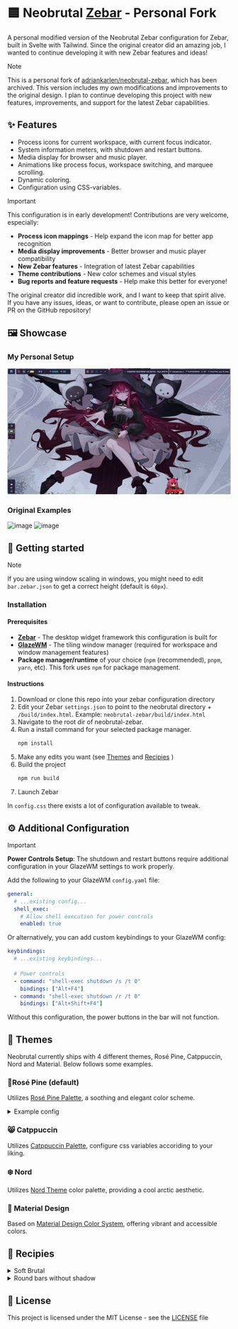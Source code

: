 # 🟦 Neobrutal [Zebar](https://github.com/glzr-io/zebar) - Personal Fork

A personal modified version of the Neobrutal Zebar configuration for Zebar, built in Svelte with Tailwind. Since the original creator did an amazing job, I wanted to continue developing it with new Zebar features and ideas!

> [!NOTE]
> 
> This is a personal fork of [adriankarlen/neobrutal-zebar](https://github.com/adriankarlen/neobrutal-zebar), which has been archived. This version includes my own modifications and improvements to the original design. I plan to continue developing this project with new features, improvements, and support for the latest Zebar capabilities.

## ✨ Features

- Process icons for current workspace, with current focus indicator.
- System information meters, with shutdown and restart buttons.
- Media display for browser and music player.
- Animations like process focus, workspace switching, and marquee scrolling.
- Dynamic coloring.
- Configuration using CSS-variables.

> [!IMPORTANT]
>
> This configuration is in early development! Contributions are very welcome, especially:
> - **Process icon mappings** - Help expand the icon map for better app recognition
> - **Media display improvements** - Better browser and music player compatibility  
> - **New Zebar features** - Integration of latest Zebar capabilities
> - **Theme contributions** - New color schemes and visual styles
> - **Bug reports and feature requests** - Help make this better for everyone!
> 
> The original creator did incredible work, and I want to keep that spirit alive. If you have any issues, ideas, or want to contribute, please open an issue or PR on the GitHub repository!

## 🖼️ Showcase

### My Personal Setup

![image](misc/own-setup.png)

### Original Examples

![image](misc/fullscreen.png)
![image](misc/catppuccin.png)

## 🚀 Getting started

> [!NOTE]
> If you are using window scaling in windows, you might need to edit
> `bar.zebar.json` to get a correct height (default is `60px`).

### Installation

#### Prerequisites

- **[Zebar](https://github.com/glzr-io/zebar)** - The desktop widget framework this configuration is built for
- **[GlazeWM](https://github.com/glzr-io/glazewm)** - The tiling window manager (required for workspace and window management features)
- **Package manager/runtime** of your choice (`npm` (recommended), `pnpm`, `yarn`, etc). This fork uses
  `npm` for package management.

#### Instructions

1. Download or clone this repo into your zebar configuration directory
2. Edit your Zebar `settings.json` to point to the neobrutal directory + `/build/index.html`. Example: `neobrutal-zebar/build/index.html`
3. Navigate to the root dir of neobrutal-zebar.
4. Run a install command for your selected package manager.
   ```bash
   npm install
   ```
5. Make any edits you want (see [Themes](#Themes) and [Recipies](#Recipies) )
6. Build the project
   ```bash
   npm run build
   ```
7. Launch Zebar

In `config.css` there exists a lot of configuration available to tweak.

## ⚙️ Additional Configuration

> [!IMPORTANT]
> **Power Controls Setup**: The shutdown and restart buttons require additional configuration in your GlazeWM settings to work properly.

Add the following to your GlazeWM `config.yaml` file:

```yaml
general:
  # ...existing config...
  shell_exec:
    # Allow shell execution for power controls
    enabled: true
```

Or alternatively, you can add custom keybindings to your GlazeWM config:

```yaml
keybindings:
  # ...existing keybindings...
  
  # Power controls
  - command: "shell-exec shutdown /s /t 0"
    bindings: ["Alt+F4"]
  - command: "shell-exec shutdown /r /t 0"  
    bindings: ["Alt+Shift+F4"]
```

Without this configuration, the power buttons in the bar will not function.

## 🎨 Themes

Neobrutal currently ships with 4 different themes, Rosé Pine, Catppuccin, Nord
and Material. Below follows some examples.

### 🌷Rosé Pine (default)

Utilizes [Rosé Pine Palette](https://rosepinetheme.com/palette), a soothing and elegant color scheme.

<details>
<summary>Example config</summary>

##### config.css

```css
/* colors */
  --text: var(--rp-text);
  --bg: var(--rp-overlay);
  --border: var(--rp-highlight-low);
  --shadow: var(--rp-highlight-low);
  --power: var(--rp-love);
  --restart: var(--rp-foam);
  --memory: var(--rp-iris);
  --memory-medium: var(--rp-gold);
  --memory-high: var(--rp-love);
  --cpu: var(--rp-rose);
  --cpu-high-usage: var(--rp-love);
  --battery-good: var(--rp-pine);
  --battery-mid: var(--rp-gold);
  --battery-low: var(--rp-love);
  --volume-muted: var(--rp-foam);
  --volume-low: var(--rp-iris);
  --volume-medium: var(--rp-pine);
  --volume-high: var(--rp-rose);
  --focused-process: var(--rp-text);
  --process: var(--rp-muted);
  --displayed: var(--rp-text);
  --ws-1: var(--rp-gold);
  --ws-2: var(--rp-love);
  --ws-3: var(--rp-pine);
  --ws-4: var(--rp-foam);
  --ws-5: var(--rp-iris);
  --tiling-direction: var(--rp-rose);
  --add-workspace: var(--rp-foam);
  --not-playing: var(--rp-love);
  --now-playing: var(--rp-pine);
```

</details>

### 😸 Catppuccin

Utilizes [Catppuccin Palette](https://github.com/catppuccin/palette/blob/main/docs/css.md), configure css variables accoriding to your liking.

### ❄️ Nord

Utilizes [Nord Theme](https://www.nordtheme.com/) color palette, providing a cool arctic aesthetic.

### 🎨 Material Design

Based on [Material Design Color System](https://m2.material.io/design/color/), offering vibrant and accessible colors.

## 🍳 Recipies

<details>
<summary>Soft Brutal</summary>

```css
--radius: 9999px;
```

<img src="misc/brutal-soft.png" />
</details>
<details>
<summary>Round bars without shadow</summary>

```css
--border-size: 1px;
--radius: 9999px;
--shadow-size-bar: 0px;
--shadow-size-button: 0px;
```

<img src="misc/non-brutal.png" />
</details>

## 📜 License

This project is licensed under the MIT License - see the
[LICENSE](LICENSE) file
